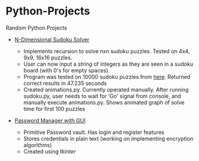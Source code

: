 # Python-Projects
Random Python Projects

* [N-Dimensional Sudoku Solver](sudoku.py)

  * Implements recursion to solve _nxn_ sudoku puzzles. Tested on 4x4, 9x9, 16x16 puzzles. 
  * User can now input a string of integers as they are seen in a sudoku board (with 0's for empty spaces).
  * Program was tested on 10000 sudoku puzzles from [here](https://www.kaggle.com/bryanpark/sudoku). Returned correct results in 47.235 seconds
  * Created animations.py. Currently operated manually. After running sudoku.py, user needs to wait for 'Go' signal from console, and manually execute animations.py. Shows animated graph of solve time for first 100 puzzles
  
* [Password Manager with GUI](password_manager.py)
  * Primitive Password vault. Has login and register features
  * Stores credentials in plain text (working on implementing encryption algorithms)
  * Created using _tkinter_

